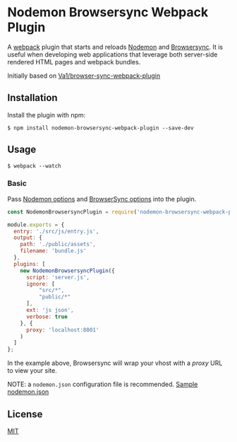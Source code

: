 # Nodemon Browsersync Webpack Plugin
A [webpack](https://webpack.github.io/) plugin that starts and reloads [Nodemon](https://nodemon.io/) and [Browsersync](https://www.browsersync.io/).  It is useful when developing web applications that leverage both server-side rendered HTML pages and webpack bundles.

Initially based on [Va1/browser-sync-webpack-plugin](https://github.com/Va1/browser-sync-webpack-plugin)

## Installation
Install the plugin with npm:

```shell
$ npm install nodemon-browsersync-webpack-plugin --save-dev
```

## Usage

```shell
$ webpack --watch
```

### Basic

Pass [Nodemon options](https://github.com/remy/nodemon/blob/master/doc/requireable.md) and [BrowserSync options](https://browsersync.io/docs/options/) into the plugin.

```javascript
const NodemonBrowsersyncPlugin = require('nodemon-browsersync-webpack-plugin');

module.exports = {
  entry: './src/js/entry.js',
  output: {
    path: './public/assets',
    filename: 'bundle.js'
  },
  plugins: [
    new NodemonBrowsersyncPlugin({
      script: 'server.js',
      ignore: [
          "src/*", 
          "public/*"
      ],
      ext: 'js json',
      verbose: true
    }, {
      proxy: 'localhost:8001'
    )
  ]
};
```

In the example above, Browsersync will wrap your vhost with a _proxy_ URL to view your site.

NOTE: a `nodemon.json` configuration file is recommended.  [Sample nodemon.json](https://github.com/remy/nodemon/blob/master/doc/sample-nodemon.md)

## License

[MIT]()